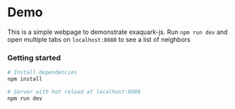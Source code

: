 # Demo

This is a simple webpage to demonstrate exaquark-js. Run `npm run dev` and open multiple tabs on `localhost:8080` to see a list of neighbors


### Getting started

``` bash
# Install dependencies
npm install

# Server with hot reload at localhost:8080
npm run dev
